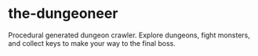 # the-dungeoneer
Procedural generated dungeon crawler. Explore dungeons, fight monsters, and collect keys to make your way to the final boss.
